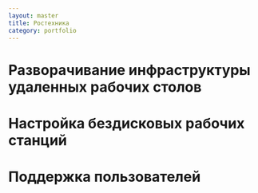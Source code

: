 ```yaml
---
layout: master
title: Ростехника
category: portfolio
---
```


# Разворачивание инфраструктуры удаленных рабочих столов
# Настройка бездисковых рабочих станций
# Поддержка пользователей
